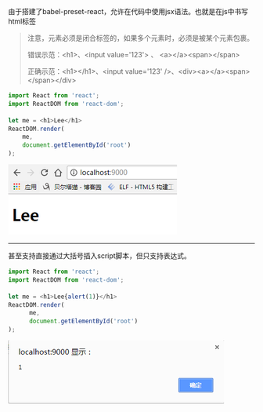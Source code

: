 由于搭建了babel-preset-react，允许在代码中使用jsx语法。也就是在js中书写html标签

> 注意，元素必须是闭合标签的，如果多个元素时，必须是被某个元素包裹。
>
> 错误示范：&lt;h1&gt;、&lt;input value='123'&gt; 、 &lt;a&gt;&lt;/a&gt;&lt;span&gt;&lt;/span&gt;
>
> 正确示范：&lt;h1&gt;&lt;/h1&gt;、&lt;input value='123' /&gt;、&lt;div&gt;&lt;a&gt;&lt;/a&gt;&lt;span&gt;&lt;/span&gt;&lt;/div&gt;

```js
import React from 'react';
import ReactDOM from 'react-dom';

let me = <h1>Lee</h1>
ReactDOM.render(
    me,
    document.getElementById('root')
);
```

![](/assets/123asdasdas.png)

---

甚至支持直接通过大括号插入script脚本，但只支持表达式。

```js
import React from 'react';
import ReactDOM from 'react-dom';

let me = <h1>Lee{alert(1)}</h1>
ReactDOM.render(
      me,
      document.getElementById('root')
);
```

![](/assets/zxzcxz.png)


